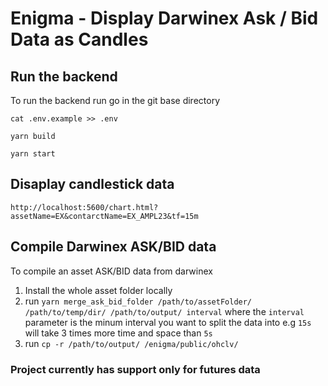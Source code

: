 # Enigma - Display Darwinex Ask / Bid Data as Candles

## Run the backend
To run the backend run go in the git base directory

`cat .env.example >> .env`

`yarn build`

`yarn start`

## Disaplay candlestick data
`http://localhost:5600/chart.html?assetName=EX&contarctName=EX_AMPL23&tf=15m`

## Compile Darwinex ASK/BID data
To compile an asset ASK/BID data from darwinex
1. Install the whole asset folder locally
2. run `yarn merge_ask_bid_folder /path/to/assetFolder/ /path/to/temp/dir/ /path/to/output/ interval` where the `interval` parameter is the minum interval you want to split the data into e.g `15s` will take 3 times more time and space than `5s`
3. run `cp -r /path/to/output/ /enigma/public/ohclv/`

### Project currently has support only for futures data
